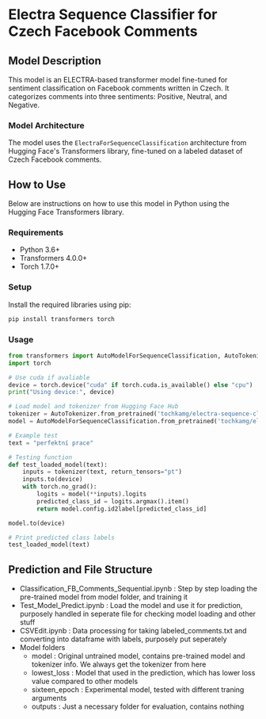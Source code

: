 # Electra Sequence Classifier for Czech Facebook Comments

## Model Description
This model is an ELECTRA-based transformer model fine-tuned for sentiment classification on Facebook comments written in Czech. It categorizes comments into three sentiments: Positive, Neutral, and Negative.

### Model Architecture
The model uses the `ElectraForSequenceClassification` architecture from Hugging Face's Transformers library, fine-tuned on a labeled dataset of Czech Facebook comments.

## How to Use
Below are instructions on how to use this model in Python using the Hugging Face Transformers library.

### Requirements
- Python 3.6+
- Transformers 4.0.0+
- Torch 1.7.0+

### Setup
Install the required libraries using pip:
```bash
pip install transformers torch
```
### Usage
```python
from transformers import AutoModelForSequenceClassification, AutoTokenizer
import torch

# Use cuda if avaliable
device = torch.device("cuda" if torch.cuda.is_available() else "cpu")
print("Using device:", device)

# Load model and tokenizer from Hugging Face Hub
tokenizer = AutoTokenizer.from_pretrained('tochkamg/electra-sequence-classifier-czech')
model = AutoModelForSequenceClassification.from_pretrained('tochkamg/electra-sequence-classifier-czech')

# Example test
text = "perfektní prace"

# Testing function
def test_loaded_model(text):
    inputs = tokenizer(text, return_tensors="pt")
    inputs.to(device)
    with torch.no_grad():
        logits = model(**inputs).logits
        predicted_class_id = logits.argmax().item()
        return model.config.id2label[predicted_class_id]

model.to(device)

# Print predicted class labels
test_loaded_model(text)

```
## Prediction and File Structure
- Classification_FB_Comments_Sequential.ipynb : Step by step loading the pre-trained model from model folder, and training it
- Test_Model_Predict.ipynb : Load the model and use it for prediction, purposely handled in seperate file for checking model loading and other stuff
- CSVEdit.ipynb : Data processing for taking labeled_comments.txt and converting into dataframe with labels, purposely put seperately
- Model folders
    - model : Original untrained model, contains pre-trained model and tokenizer info. We always get the tokenizer from here
    - lowest_loss : Model that used in the prediction, which has lower loss value compared to other models
    - sixteen_epoch : Experimental model, tested with different traning arguments
    - outputs : Just a necessary folder for evaluation, contains nothing